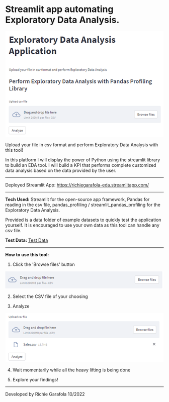 # Streamlit app automating Exploratory Data Analysis.



![app demo](Images/bg.png)

Upload your file in csv format and perform Exploratory Data Analysis with this tool!

In this platform I will display the power of Python using the streamlit library to build an EDA tool.
I will build a KPI that performs complete customized data analysis based on the data provided by the user.

---

Deployed Streamlit App: https://richiegarafola-eda.streamlitapp.com/
 
---

**Tech Used:** Streamlit for the open-source app framework, Pandas for reading in the csv file, pandas_profiling / streamlit_pandas_profiling for the Exploratory Data Analysis.

Provided is a data folder of example datasets to quickly test the application yourself.
It is encouraged to use your own data as this tool can handle any csv file. 

**Test Data:** [Test Data](Sales.csv)


---

**How to use this tool:**
1. Click the 'Browse files' button

![Browse File](Images/browseFiles.png)

2. Select the CSV file of your choosing

3. Analyze

![Analyze](Images/analyzeButton.png)

4. Wait momentarily while all the heavy lifting is being done 

5. Explore your findings! 

---



Developed by
Richie Garafola 10/2022
